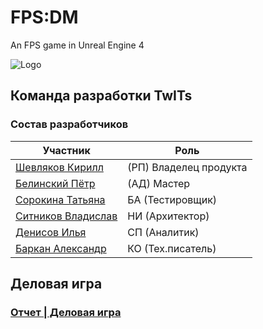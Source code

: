 # FPS:DM
An FPS game in Unreal Engine 4

![Logo](https://sun9-29.userapi.com/impg/oSe_VBWWTR6K5BFm564TGcNBBFbf05gDdGdQrg/8HOF71SPgbI.jpg?size=1280x640&quality=96&sign=f555efe2a2244aa927a57179864e57b4&type=album)

## Команда разработки TwITs

### Состав разработчиков
|Участник|Роль|
|--|--|
|[Шевляков Кирилл](https://github.com/Magystr/kirill.github.io)|(РП) Владелец продукта|
|[Белинский Пётр](https://github.com/ARaskolnikoff/ARaskolnikoff.github.io)|(АД) Мастер|
|[Сорокина Татьяна](https://github.com/TatyanaSor/TatyanaSor.github.io)|БА (Тестировщик)|
|[Ситников Владислав](https://github.com/CblNCoBaKu/CblNCoBaKu.github.io)|НИ (Архитектор)|
|[Денисов Илья](https://github.com/ilya0667/ilya0667.github.io)|СП (Аналитик)|
|[Баркан Александр](https://github.com/AlexandrBarkan/Barkan.github.io)|КО (Тех.писатель)|

## Деловая игра

### [Отчет | Деловая игра](https://github.com/TwITs-Org/FPS-DM/wiki/Деловая-игра)
